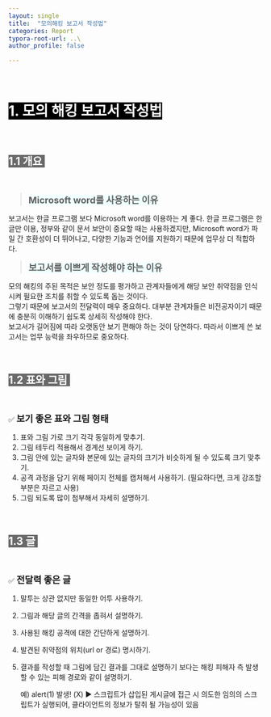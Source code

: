 ```yaml
---
layout: single
title:  "모의해킹 보고서 작성법"
categories: Report
typora-root-url: ..\
author_profile: false

---
```


<br>

# <span style="background:#000000; color:#ffffff">1. 모의 해킹 보고서 작성법</span>

<br>

## <span style="background:#696969; color:#ffffff">1.1 개요 </span>

<br>

> <span style='font-weight:bold; font-size:18px;background-color:#f0ffff'>Microsoft word를 사용하는 이유</span>  

보고서는 한글 프로그램 보다 Microsoft word를 이용하는 게 좋다.  한글 프로그램은 한글만 이용, 정부와 같이 문서 보안이 중요할 때는 사용하겠지만, Microsoft word가 파일 간 호환성이 더 뛰어나고, 다양한 기능과 언어를 지원하기 때문에 업무상 더 적합하다.

> <span style='font-weight:bold; font-size:18px;background-color:#f0ffff'>보고서를 이쁘게 작성해야 하는 이유</span>

모의 해킹의 주된 목적은 보안 정도를 평가하고 관계자들에게 해당 보안 취약점을 인식시켜 필요한 조치를 취할 수 있도록 돕는 것이다.   
그렇기 때문에 보고서의 전달력이 매우 중요하다.  대부분 관계자들은 비전공자이기 때문에 충분히 이해하기 쉽도록 상세히 작성해야 한다.   
보고서가 길어짐에 따라 오랫동안  보기 편해야  하는 것이 당연하다.  따라서 이쁘게 쓴 보고서는  업무 능력을 좌우하므로 중요하다.



<br>

## <span style="background:#696969; color:#ffffff">1.2 표와 그림 </span>

<br>

✅ <span style='font-weight:bold; font-size:18px'>보기 좋은 표와 그림 형태</span>

1. 표와 그림 가로 크기 각각 동일하게 맞추기.
2. 그림 테두리 적용해서 경계선 보이게 하기.
3. 그림 안에 있는 글자와 본문에 있는 글자의 크기가 비슷하게 될 수 있도록 크기 맞추기.
4. 공격 과정을 담기 위해 페이지 전체를 캡처해서 사용하기. (필요하다면, 크게 강조할 부분은 자르고 사용)
5. 그림 되도록 많이 첨부해서 자세히 설명하기.

<br>

## <span style="background:#696969; color:#ffffff">1.3 글 </span>

<br>

✅ <span style='font-weight:bold; font-size:18px'>전달력 좋은 글</span>

1. 말투는 상관 없지만 동일한 어투 사용하기.

2. 그림과 해당 글의 간격을 좁혀서 설명하기.

3. 사용된 해킹 공격에 대한 간단하게 설명하기.

4. 발견된 취약점의 위치(url or 경로) 명시하기.

5. 결과를 작성할 때 그림에 담긴 결과를 그대로 설명하기 보다는 해킹 피해자 측 발생할 수 있는 피해 경로와 같이 설명하기.

   예) alert(1) 발생! (X) ▶ 스크립트가 삽입된 게시글에 접근 시 의도한 임의의 스크립트가 실행되어, 클라이언트의 정보가 탈취 될 가능성이 있음



<br>

